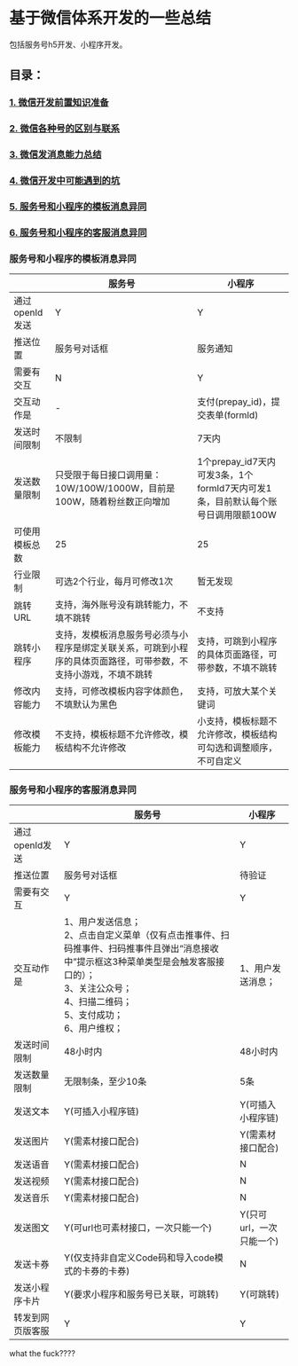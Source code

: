 # 基于微信体系开发的一些总结
包括服务号h5开发、小程序开发。


## 目录：

### [1. 微信开发前置知识准备](./微信开发前置知识准备.md)
### [2. 微信各种号的区别与联系](./微信各种号的区别与联系.md)
### [3. 微信发消息能力总结](./微信发消息能力总结.md)
### [4. 微信开发中可能遇到的坑](./微信开发中可能遇到的坑.md)
### [5. 服务号和小程序的模板消息异同](#服务号和小程序的模板消息异同)
### [6. 服务号和小程序的客服消息异同](#服务号和小程序的客服消息异同)


### 服务号和小程序的模板消息异同
<table class="table table-bordered table-hover table-condensed">
<thead><tr><th title="Field #1"></th>
<th title="Field #2">服务号</th>
<th title="Field #3">小程序</th>
</tr></thead>
<tbody><tr>
<td>通过openId发送</td>
<td>Y</td>
<td>Y</td>
</tr>
<tr>
<td>推送位置</td>
<td>服务号对话框</td>
<td>服务通知</td>
</tr>
<tr>
<td>需要有交互</td>
<td>N</td>
<td>Y</td>
</tr>
<tr>
<td>交互动作是</td>
<td>-</td>
<td>支付(prepay_id)，提交表单(formId)</td>
</tr>
<tr>
<td>发送时间限制</td>
<td>不限制</td>
<td>7天内</td>
</tr>
<tr>
<td>发送数量限制</td>
<td>只受限于每日接口调用量：10W/100W/1000W，目前是100W，随着粉丝数正向增加</td>
<td>1个prepay_id7天内可发3条，1个formId7天内可发1条，目前默认每个账号日调用限额100W</td>
</tr>
<tr>
<td>可使用模板总数</td>
<td>25</td>
<td>25</td>
</tr>
<tr>
<td>行业限制</td>
<td>可选2个行业，每月可修改1次</td>
<td>暂无发现</td>
</tr>
<tr>
<td>跳转URL</td>
<td>支持，海外账号没有跳转能力，不填不跳转</td>
<td>不支持</td>
</tr>
<tr>
<td>跳转小程序</td>
<td>支持，发模板消息服务号必须与小程序是绑定关联关系，可跳到小程序的具体页面路径，可带参数，不支持小游戏，不填不跳转</td>
<td>支持，可跳到小程序的具体页面路径，可带参数，不填不跳转</td>
</tr>
<tr>
<td>修改内容能力</td>
<td>支持，可修改模板内容字体颜色，不填默认为黑色</td>
<td>支持，可放大某个关键词</td>
</tr>
<tr>
<td>修改模板能力</td>
<td>不支持，模板标题不允许修改，模板结构不允许修改</td>
<td>小支持，模板标题不允许修改，模板结构可勾选和调整顺序，不可自定义</td>
</tr>
</tbody></table>


### 服务号和小程序的客服消息异同

<table class="table table-bordered table-hover table-condensed">
<thead><tr><th title="Field #1"></th>
<th title="Field #2">服务号</th>
<th title="Field #3">小程序</th>
</tr></thead>
<tbody><tr>
<td>通过openId发送</td>
<td>Y</td>
<td>Y</td>
</tr>
<tr>
<td>推送位置</td>
<td>服务号对话框</td>
<td>待验证</td>
</tr>
<tr>
<td>需要有交互</td>
<td>Y</td>
<td>Y</td>
</tr>
<tr>
<td>交互动作是</td>
<td>1、用户发送信息；<br/>2、点击自定义菜单（仅有点击推事件、扫码推事件、扫码推事件且弹出“消息接收中”提示框这3种菜单类型是会触发客服接口的）； <br/>3、关注公众号；<br/>4、扫描二维码；<br/>5、支付成功； <br/>6、用户维权；</td>
<td>1、用户发送消息；</td>
</tr>
<tr>
<td>发送时间限制</td>
<td>48小时内</td>
<td>48小时内</td>
</tr>
<tr>
<td>发送数量限制</td>
<td>无限制条，至少10条</td>
<td>5条</td>
</tr>
<tr>
<td>发送文本</td>
<td>Y(可插入小程序链)</td>
<td>Y(可插入小程序链)</td>
</tr>
<tr>
<td>发送图片</td>
<td>Y(需素材接口配合)</td>
<td>Y(需素材接口配合)</td>
</tr>
<tr>
<td>发送语音</td>
<td>Y(需素材接口配合)</td>
<td>N</td>
</tr>
<tr>
<td>发送视频</td>
<td>Y(需素材接口配合)</td>
<td>N</td>
</tr>
<tr>
<td>发送音乐</td>
<td>Y(需素材接口配合)</td>
<td>N</td>
</tr>
<tr>
<td>发送图文</td>
<td>Y(可url也可素材接口，一次只能一个)</td>
<td>Y(只可url，一次只能一个)</td>
</tr>
<tr>
<td>发送卡券</td>
<td>Y(仅支持非自定义Code码和导入code模式的卡券的卡券)</td>
<td>N</td>
</tr>
<tr>
<td>发送小程序卡片</td>
<td>Y(要求小程序和服务号已关联，可跳转)</td>
<td>Y(可跳转)</td>
</tr>
<tr>
<td>转发到网页版客服</td>
<td>Y</td>
<td>Y</td>
</tr>
</tbody></table>


what the fuck????